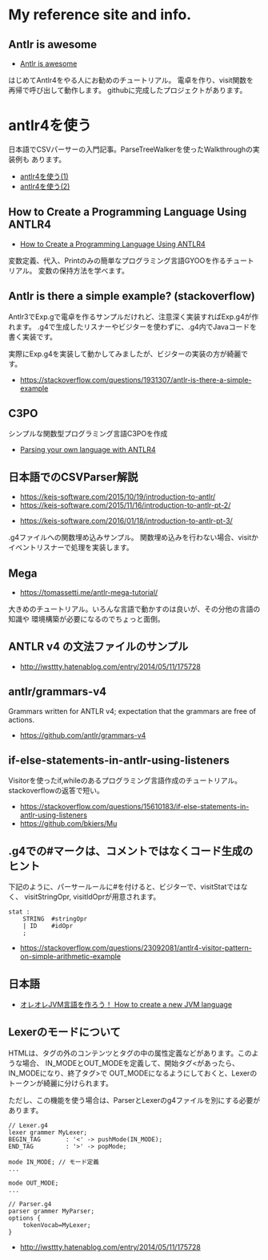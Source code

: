 # My reference site and info.

## Antlr is awesome 

- [Antlr is awesome](http://niels.nu/blog/2015/antlr-is-awesome.html)

はじめてAntlr4をやる人にお勧めのチュートリアル。
電卓を作り、visit関数を再帰で呼び出して動作します。
githubに完成したプロジェクトがあります。

# antlr4を使う

日本語でCSVパーサーの入門記事。ParseTreeWalkerを使ったWalkthroughの実装例も
あります。

- [antlr4を使う(1)](http://blog.seamark.co.jp/?p=353)
- [antlr4を使う(2)](http://blog.seamark.co.jp/?p=392) 

## How to Create a Programming Language Using ANTLR4

- [How to Create a Programming Language Using ANTLR4](https://progur.com/2016/09/how-to-create-language-using-antlr4.html)

変数定義、代入、Printのみの簡単なプログラミング言語GYOOを作るチュートリアル。
変数の保持方法を学べます。

## Antlr is there a simple example? (stackoverflow)

Antlr3でExp.gで電卓を作るサンプルだけれど、注意深く実装すればExp.g4が作れます。
.g4で生成したリスナーやビジターを使わずに、.g4内でJavaコードを書く実装です。

実際にExp.g4を実装して動かしてみましたが、ビジターの実装の方が綺麗です。

- https://stackoverflow.com/questions/1931307/antlr-is-there-a-simple-example

## C3PO

シンプルな関数型プログラミング言語C3POを作成

- [Parsing your own language with ANTLR4](https://medium.com/@fwouts/a-quick-intro-to-antlr4-5f4f35719823)

## 日本語でのCSVParser解説

- https://keis-software.com/2015/10/19/introduction-to-antlr/
- https://keis-software.com/2015/11/16/introduction-to-antlr-pt-2/


* https://keis-software.com/2016/01/18/introduction-to-antlr-pt-3/

.g4ファイルへの関数埋め込みサンプル。
関数埋め込みを行わない場合、visitかイベントリスナーで処理を実装します。

## Mega
 
- https://tomassetti.me/antlr-mega-tutorial/

大きめのチュートリアル。いろんな言語で動かすのは良いが、その分他の言語の知識や
環境構築が必要になるのでちょっと面倒。

## ANTLR v4 の文法ファイルのサンプル

- http://iwsttty.hatenablog.com/entry/2014/05/11/175728

## antlr/grammars-v4 

Grammars written for ANTLR v4; expectation that the grammars are 
free of actions.

- https://github.com/antlr/grammars-v4

## if-else-statements-in-antlr-using-listeners

Visitorを使ったif,whileのあるプログラミング言語作成のチュートリアル。stackoverflowの返答で短い。

- https://stackoverflow.com/questions/15610183/if-else-statements-in-antlr-using-listeners
- https://github.com/bkiers/Mu

## .g4での#マークは、コメントではなくコード生成のヒント

下記のように、パーサールールに#を付けると、ビジターで、visitStatではなく、
visitStringOpr, visitIdOprが用意されます。
```g4
stat :
	STRING  #stringOpr
	| ID    #idOpr
	;
```

- https://stackoverflow.com/questions/23092081/antlr4-visitor-pattern-on-simple-arithmetic-example

## 日本語

- [オレオレJVM言語を作ろう！ How to create a new JVM language](https://www.sakatakoichi.com/entry/2017/07/18/193000) 

## Lexerのモードについて

HTMLは、タグの外のコンテンツとタグの中の属性定義などがあります。このような場合、
IN_MODEとOUT_MODEを定義して、開始タグ<があったら、IN_MODEになり、終了タグ>で
OUT_MODEになるようにしておくと、Lexerのトークンが綺麗に分けられます。

ただし、この機能を使う場合は、ParserとLexerのg4ファイルを別にする必要があります。


```g4
// Lexer.g4
lexer grammer MyLexer;
BEGIN_TAG		: '<' -> pushMode(IN_MODE);
END_TAG			: '>' -> popMode;

mode IN_MODE; // モード定義
...

mode OUT_MODE;
...
```

```g4
// Parser.g4
parser grammer MyParser;
options {
	tokenVocab=MyLexer;
}

```

- http://iwsttty.hatenablog.com/entry/2014/05/11/175728
